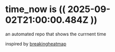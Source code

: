 # time_now is (( 2025-09-02T21:00:00.484Z ))

an automated repo that shows the currnent time

inspired by [breakingheatmap](https://github.com/breakingheatmap/breakingheatmap)